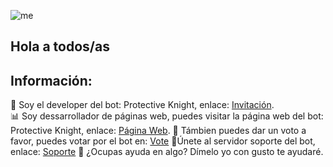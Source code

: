 ![me](https://media.discordapp.net/attachments/649756523437752330/790314062457208832/Animated-Gif-Background-1920x1080-Free-Hd-Gif-Wallpapers-.gif?width=721&height=406)

## Hola a todos/as

## Información:

🤖 Soy el developer del bot: Protective Knight, enlace: [Invitación](https://discord.com/oauth2/authorize?client_id=735651578274513098&scope=bot&permissions=268438718).  
📊 Soy dessarrollador de páginas web, puedes visitar la página web del bot: Protective Knight, enlace: [Página Web](https://protectiveknight.000webhostapp.com/).
🎉 Támbien puedes dar un voto a favor, puedes votar por el bot en: [Vote](https://top.gg/bot/735651578274513098/vote)
🤔Únete al servidor soporte del bot, enlace: [Soporte](https://discord.com/invite/Q9tnFt4)
      💬 ¿Ocupas ayuda en algo? Dímelo yo con gusto te ayudaré.

